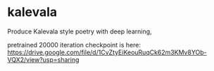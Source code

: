 # kalevala
Produce Kalevala style poetry with deep learning,

pretrained 20000 iteration checkpoint is here:
https://drive.google.com/file/d/1CvZtyEiKeouRuqCk62m3KMv8YOb-VQX2/view?usp=sharing
